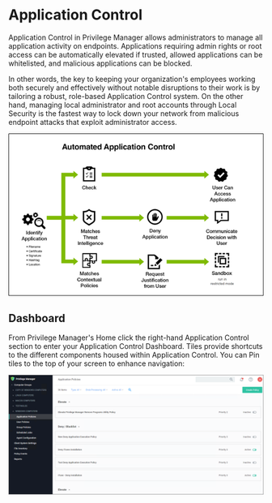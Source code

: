[title]: # (Application Control)
[tags]: # (overview)
[priority]: # (4000)

# Application Control

Application Control in Privilege Manager allows administrators to manage all application activity on endpoints. Applications requiring admin rights or root access can be automatically elevated if trusted, allowed applications can be whitelisted, and malicious applications can be blocked.

In other words, the key to keeping your organization's employees working both securely and effectively without notable disruptions to their work is by tailoring a robust, role-based Application Control system. On the other hand, managing local administrator and root accounts through Local Security is the fastest way to lock down your network from malicious endpoint attacks that exploit administrator access.

![Automated Application Control](images/app_con.png)

## Dashboard

From Privilege Manager's Home click the right-hand Application Control section to enter your Application Control Dashboard. Tiles provide shortcuts to the different components housed within Application Control. You can Pin tiles to the top of your screen to enhance navigation:

![Application Control page](images/ac/ac_home.png)
